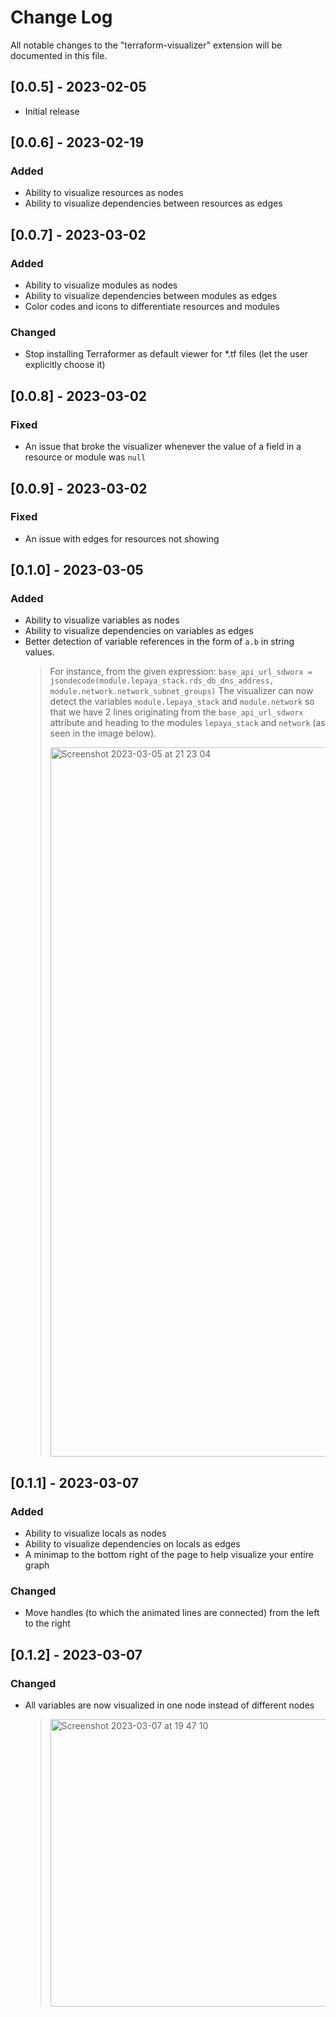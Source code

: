 # Change Log

All notable changes to the "terraform-visualizer" extension will be documented in this file.

## [0.0.5] - 2023-02-05

- Initial release

## [0.0.6] - 2023-02-19

### Added

- Ability to visualize resources as nodes
- Ability to visualize dependencies between resources as edges

## [0.0.7] - 2023-03-02

### Added

- Ability to visualize modules as nodes
- Ability to visualize dependencies between modules as edges
- Color codes and icons to differentiate resources and modules

### Changed

- Stop installing Terraformer as default viewer for *.tf files (let the user explicitly choose it)

## [0.0.8] - 2023-03-02

### Fixed

- An issue that broke the visualizer whenever the value of a field in a resource or module was `null`

## [0.0.9] - 2023-03-02

### Fixed

- An issue with edges for resources not showing

## [0.1.0] - 2023-03-05

### Added

- Ability to visualize variables as nodes
- Ability to visualize dependencies on variables as edges
- Better detection of variable references in the form of `a.b` in string values.
    > For instance, from the given expression:
    > `base_api_url_sdworx = jsondecode(module.lepaya_stack.rds_db_dns_address, module.network.network_subnet_groups)`
    > The visualizer can now detect the variables `module.lepaya_stack` and `module.network` so that we have 2 lines originating from the `base_api_url_sdworx` attribute and heading to the modules `lepaya_stack` and `network` (as seen in the image below).
    >
    > <img width="1135" alt="Screenshot 2023-03-05 at 21 23 04" src="https://user-images.githubusercontent.com/6097630/222984403-eb2ffebc-11f4-4255-bdd5-5435331ccf4b.png">

## [0.1.1] - 2023-03-07

### Added

- Ability to visualize locals as nodes
- Ability to visualize dependencies on locals as edges
- A minimap to the bottom right of the page to help visualize your entire graph

### Changed

- Move handles (to which the animated lines are connected) from the left to the right

## [0.1.2] - 2023-03-07

### Changed

- All variables are now visualized in one node instead of different nodes
    >
    > <img width="460" alt="Screenshot 2023-03-07 at 19 47 10" src="https://user-images.githubusercontent.com/6097630/223522140-fc4fe84c-ef85-42c8-b19b-5f5414a254fc.png">

